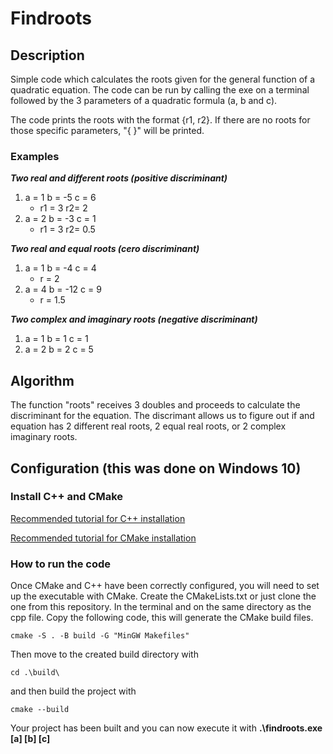 # Findroots
## Description
Simple code which calculates the roots given for the general function of a quadratic equation. The code can be run by calling the exe on a terminal followed by the 3 parameters of a quadratic formula (a, b and c).

The code prints the roots with the format {r1, r2}. If there are no roots for those specific parameters, "{ }" will be printed.

### Examples
***Two real and different roots (positive discriminant)***
1.  a = 1 b = -5 c = 6
    - r1 = 3 r2= 2
2.  a = 2 b = -3 c = 1
    - r1 = 3 r2= 0.5

***Two real and equal roots (cero discriminant)***
1.  a = 1 b = -4 c = 4
    - r = 2
2.  a = 4 b = -12 c = 9
    - r = 1.5

***Two complex and imaginary roots (negative discriminant)***
1.  a = 1 b = 1 c = 1
2.  a = 2 b = 2 c = 5

## Algorithm
The function "roots" receives 3 doubles and proceeds to calculate the discriminant for the equation. The discrimant allows us to figure out if and equation has 2 different real roots, 2 equal real roots, or 2 complex imaginary roots. 

## Configuration (this was done on Windows 10)
### Install C++ and CMake
[Recommended tutorial for C++ installation](https://www.youtube.com/watch?v=DMWD7wfhgNY)

[Recommended tutorial for CMake installation](https://www.youtube.com/watch?v=8_X5Iq9niDE)

### How to run the code
Once CMake and C++ have been correctly configured, you will need to set up the executable with CMake. 
Create the CMakeLists.txt or just clone the one from this repository.
In the terminal and on the same directory as the cpp file. Copy the following code, this will generate the CMake build files.
```
cmake -S . -B build -G "MinGW Makefiles"
```
Then move to the created build directory with 
```
cd .\build\
```
and then build the project with
```
cmake --build
```
Your project has been built and you can now execute it with **.\findroots.exe [a] [b] [c]**
